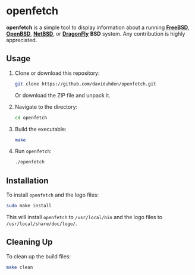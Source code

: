 # openfetch

**openfetch** is a simple tool to display information about a running [**FreeBSD**](https://www.freebsd.org/), [**OpenBSD**](https://www.openbsd.org/), [**NetBSD**](https://www.netbsd.org/), or [**DragonFly**](https://www.dragonflybsd.org/) **BSD** system. Any contribution is highly appreciated.

## Usage

1. Clone or download this repository:
	```sh
	git clone https://github.com/daviduhden/openfetch.git
	```
	Or download the ZIP file and unpack it.

2. Navigate to the directory:
	```sh
	cd openfetch
	```

3. Build the executable:
	```sh
	make
	```

4. Run `openfetch`:
	```sh
	./openfetch
	```

## Installation

To install `openfetch` and the logo files:

```sh
sudo make install
```

This will install `openfetch` to `/usr/local/bin` and the logo files to `/usr/local/share/doc/logo/`.

## Cleaning Up

To clean up the build files:

```sh
make clean
```
